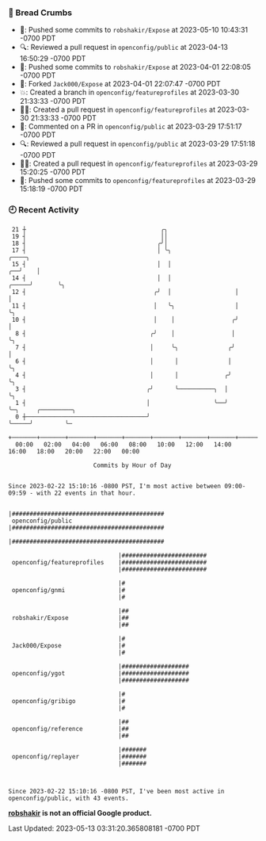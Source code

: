 ### 🍞 Bread Crumbs

 * 🚢: Pushed some commits to `robshakir/Expose` at 2023-05-10 10:43:31 -0700 PDT
 * 🔍: Reviewed a pull request in  `openconfig/public` at 2023-04-13 16:50:29 -0700 PDT
 * 🚢: Pushed some commits to `robshakir/Expose` at 2023-04-01 22:08:05 -0700 PDT
 * 🍴: Forked `Jack000/Expose` at 2023-04-01 22:07:47 -0700 PDT
 * 💥: Created a branch in `openconfig/featureprofiles` at 2023-03-30 21:33:33 -0700 PDT
 * ✍🏼: Created a pull request in `openconfig/featureprofiles` at 2023-03-30 21:33:33 -0700 PDT
 * 💬: Commented on a PR in  `openconfig/public` at 2023-03-29 17:51:17 -0700 PDT
 * 🔍: Reviewed a pull request in  `openconfig/public` at 2023-03-29 17:51:18 -0700 PDT
 * ✍🏼: Created a pull request in `openconfig/featureprofiles` at 2023-03-29 15:20:25 -0700 PDT
 * 🚢: Pushed some commits to `openconfig/featureprofiles` at 2023-03-29 15:18:19 -0700 PDT

### 🕘 Recent Activity
```
 21 ┼                                      ╭╮
 19 ┤                                      ││
 18 ┤                                     ╭╯│
 17 ┤                                     │ ╰╮                           ╭────╮
 15 ┤                                     │  │                        ╭──╯    │
 14 ┤                                     │  │                  ╭─────╯       ╰╮
 12 ┤                                    ╭╯  │                  │              │
 11 ┤                                    │   ╰╮                 │              ╰╮
 10 ┤                                    │    │                ╭╯               │
  8 ┤                                   ╭╯    │                │                ╰╮
  7 ┤                                   │     ╰╮              ╭╯                 │
  6 ┤                                   │      │              │                  ╰╮
  4 ┤                                   │      │             ╭╯                   ╰╮
  3 ┤                                  ╭╯      ╰──────────╮  │                     ╰╮
  1 ┤                                  │                  ╰──╯                      ╰─╮     ╭─────────╮
  0 ┼──────────────────────────────────╯                                              ╰─────╯         ╰─
    +───────+───────+───────+───────+───────+───────+───────+───────+───────+───────+───────+───────+────
  00:00   02:00   04:00   06:00   08:00   10:00   12:00   14:00   16:00   18:00   20:00   22:00   00:00   

						Commits by Hour of Day


Since 2023-02-22 15:10:16 -0800 PST, I'm most active between 09:00-09:59 - with 22 events in that hour.

```



```
                               |###########################################
 openconfig/public             |###########################################
                               |###########################################

                               |########################
 openconfig/featureprofiles    |########################
                               |########################

                               |#
 openconfig/gnmi               |#
                               |#

                               |##
 robshakir/Expose              |##
                               |##

                               |#
 Jack000/Expose                |#
                               |#

                               |###################
 openconfig/ygot               |###################
                               |###################

                               |#
 openconfig/gribigo            |#
                               |#

                               |##
 openconfig/reference          |##
                               |##

                               |#######
 openconfig/replayer           |#######
                               |#######



Since 2023-02-22 15:10:16 -0800 PST, I've been most active in openconfig/public, with 43 events.

```
**[robshakir](mailto:robjs@google.com) is not an official Google product.**  


Last Updated: 2023-05-13 03:31:20.365808181 -0700 PDT
